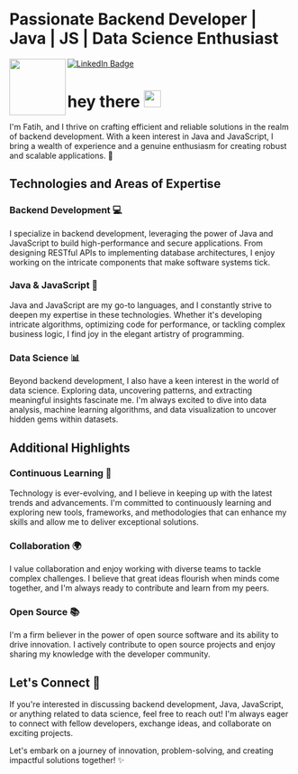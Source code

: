 # Passionate Backend Developer | Java | JS | Data Science Enthusiast
<div>
  <img src="https://media.giphy.com/media/M9gbBd9nbDrOTu1Mqx/giphy.gif" align="left" width="100"/>
  <a href="https://www.linkedin.com/in/fatihmutluu/">
      <img src="https://img.shields.io/badge/LinkedIn-blue?style=for-the-badge&logo=linkedin&logoColor=white" alt="LinkedIn Badge"/>
  </a>
</div>

<h1>
  hey there
  <img src="https://media.giphy.com/media/hvRJCLFzcasrR4ia7z/giphy.gif" width="30px"/>
</h1>

I'm Fatih, and I thrive on crafting efficient and reliable solutions in the realm of backend development. With a keen interest in Java and JavaScript, I bring a wealth of experience and a genuine enthusiasm for creating robust and scalable applications. 🚀

## Technologies and Areas of Expertise

### Backend Development 💻
I specialize in backend development, leveraging the power of Java and JavaScript to build high-performance and secure applications. From designing RESTful APIs to implementing database architectures, I enjoy working on the intricate components that make software systems tick.

### Java & JavaScript 🔧
Java and JavaScript are my go-to languages, and I constantly strive to deepen my expertise in these technologies. Whether it's developing intricate algorithms, optimizing code for performance, or tackling complex business logic, I find joy in the elegant artistry of programming.

### Data Science 📊
Beyond backend development, I also have a keen interest in the world of data science. Exploring data, uncovering patterns, and extracting meaningful insights fascinate me. I'm always excited to dive into data analysis, machine learning algorithms, and data visualization to uncover hidden gems within datasets.

## Additional Highlights

### Continuous Learning 🌟
Technology is ever-evolving, and I believe in keeping up with the latest trends and advancements. I'm committed to continuously learning and exploring new tools, frameworks, and methodologies that can enhance my skills and allow me to deliver exceptional solutions.

### Collaboration 🌍
I value collaboration and enjoy working with diverse teams to tackle complex challenges. I believe that great ideas flourish when minds come together, and I'm always ready to contribute and learn from my peers.

### Open Source 📚
I'm a firm believer in the power of open source software and its ability to drive innovation. I actively contribute to open source projects and enjoy sharing my knowledge with the developer community.

## Let's Connect 💬
If you're interested in discussing backend development, Java, JavaScript, or anything related to data science, feel free to reach out! I'm always eager to connect with fellow developers, exchange ideas, and collaborate on exciting projects.

Let's embark on a journey of innovation, problem-solving, and creating impactful solutions together! ✨
